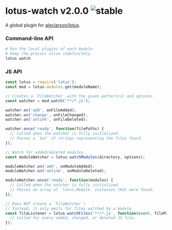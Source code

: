 
# lotus-watch v2.0.0 ![stable](https://img.shields.io/badge/stability-stable-4EBA0F.svg?style=flat)

A global plugin for [aleclarson/lotus](https://github.com/aleclarson/lotus).

### Command-line API

```sh
# Run the local plugins of each module.
# Keep the process alive indefinitely.
lotus watch
```

### JS API

```js
const lotus = require('lotus');
const mod = lotus.modules.get(moduleName);

// Creates a `FileWatcher` with the given pattern(s) and options.
const watcher = mod.watch('**/*.js');

watcher.on('add', onFileAdded);
watcher.on('change', onFileChanged);
watcher.on('unlink', onFileDeleted);

watcher.once('ready', function(filePaths) {
  // Called when the watcher is fully initialized.
  // Passes a `Set` of strings representing the files found.
});

// Watch for added/deleted modules.
const moduleWatcher = lotus.watchModules(directory, options);

moduleWatcher.on('add', onModuleAdded);
moduleWatcher.on('unlink', onModuleDeleted);

moduleWatcher.once('ready', function(modules) {
  // Called when the watcher is fully initialized.
  // Passes an array of `lotus.Module` instances that were found.
});

// Does NOT create a `FileWatcher`!
// Instead, it only emits for files watched by a module.
const fileListener = lotus.watchFiles('**/*.js', function(event, filePath) {
  // Called for every added, changed, or deleted JS file.
});
```

